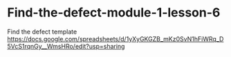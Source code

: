 # Find-the-defect-module-1-lesson-6
Find the defect template
https://docs.google.com/spreadsheets/d/1yXyGKGZB_mKz0SvN1hFiWRq_D5VcS1rqnGy__WmsHRo/edit?usp=sharing 
